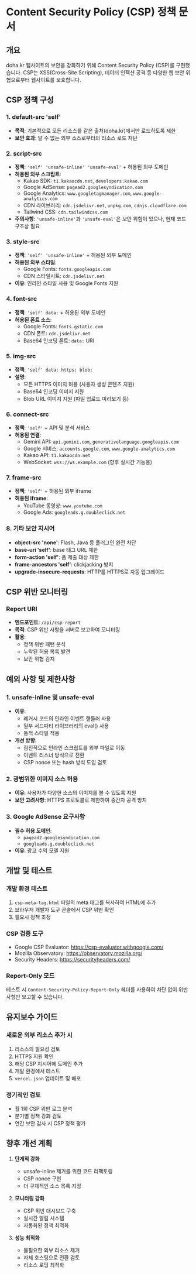 # Content Security Policy (CSP) 정책 문서

## 개요

doha.kr 웹사이트의 보안을 강화하기 위해 Content Security Policy (CSP)를 구현했습니다. CSP는 XSS(Cross-Site Scripting), 데이터 인젝션 공격 등 다양한 웹 보안 위협으로부터 웹사이트를 보호합니다.

## CSP 정책 구성

### 1. default-src 'self'
- **목적**: 기본적으로 모든 리소스를 같은 출처(doha.kr)에서만 로드하도록 제한
- **보안 효과**: 알 수 없는 외부 소스로부터의 리소스 로드 차단

### 2. script-src
- **정책**: `'self' 'unsafe-inline' 'unsafe-eval'` + 허용된 외부 도메인
- **허용된 외부 스크립트**:
  - Kakao SDK: `t1.kakaocdn.net`, `developers.kakao.com`
  - Google AdSense: `pagead2.googlesyndication.com`
  - Google Analytics: `www.googletagmanager.com`, `www.google-analytics.com`
  - CDN 라이브러리: `cdn.jsdelivr.net`, `unpkg.com`, `cdnjs.cloudflare.com`
  - Tailwind CSS: `cdn.tailwindcss.com`
- **주의사항**: `'unsafe-inline'`과 `'unsafe-eval'`은 보안 위험이 있으나, 현재 코드 구조상 필요

### 3. style-src
- **정책**: `'self' 'unsafe-inline'` + 허용된 외부 도메인
- **허용된 외부 스타일**:
  - Google Fonts: `fonts.googleapis.com`
  - CDN 스타일시트: `cdn.jsdelivr.net`
- **이유**: 인라인 스타일 사용 및 Google Fonts 지원

### 4. font-src
- **정책**: `'self' data:` + 허용된 외부 도메인
- **허용된 폰트 소스**:
  - Google Fonts: `fonts.gstatic.com`
  - CDN 폰트: `cdn.jsdelivr.net`
  - Base64 인코딩 폰트: `data:` URI

### 5. img-src
- **정책**: `'self' data: https: blob:`
- **설명**: 
  - 모든 HTTPS 이미지 허용 (사용자 생성 콘텐츠 지원)
  - Base64 인코딩 이미지 지원
  - Blob URL 이미지 지원 (파일 업로드 미리보기 등)

### 6. connect-src
- **정책**: `'self'` + API 및 분석 서비스
- **허용된 연결**:
  - Gemini API: `api.gemini.com`, `generativelanguage.googleapis.com`
  - Google 서비스: `accounts.google.com`, `www.google-analytics.com`
  - Kakao API: `t1.kakaocdn.net`
  - WebSocket: `wss://ws.example.com` (향후 실시간 기능용)

### 7. frame-src
- **정책**: `'self'` + 허용된 외부 iframe
- **허용된 iframe**:
  - YouTube 동영상: `www.youtube.com`
  - Google Ads: `googleads.g.doubleclick.net`

### 8. 기타 보안 지시어
- **object-src 'none'**: Flash, Java 등 플러그인 완전 차단
- **base-uri 'self'**: base 태그 URL 제한
- **form-action 'self'**: 폼 제출 대상 제한
- **frame-ancestors 'self'**: clickjacking 방지
- **upgrade-insecure-requests**: HTTP를 HTTPS로 자동 업그레이드

## CSP 위반 모니터링

### Report URI
- **엔드포인트**: `/api/csp-report`
- **목적**: CSP 위반 사항을 서버로 보고하여 모니터링
- **활용**: 
  - 정책 위반 패턴 분석
  - 누락된 허용 목록 발견
  - 보안 위협 감지

## 예외 사항 및 제한사항

### 1. unsafe-inline 및 unsafe-eval
- **이유**: 
  - 레거시 코드의 인라인 이벤트 핸들러 사용
  - 일부 서드파티 라이브러리의 eval() 사용
  - 동적 스타일 적용
- **개선 방향**: 
  - 점진적으로 인라인 스크립트를 외부 파일로 이동
  - 이벤트 리스너 방식으로 전환
  - CSP nonce 또는 hash 방식 도입 검토

### 2. 광범위한 이미지 소스 허용
- **이유**: 사용자가 다양한 소스의 이미지를 볼 수 있도록 지원
- **보안 고려사항**: HTTPS 프로토콜로 제한하여 중간자 공격 방지

### 3. Google AdSense 요구사항
- **필수 허용 도메인**: 
  - `pagead2.googlesyndication.com`
  - `googleads.g.doubleclick.net`
- **이유**: 광고 수익 모델 지원

## 개발 및 테스트

### 개발 환경 테스트
1. `csp-meta-tag.html` 파일의 meta 태그를 복사하여 HTML에 추가
2. 브라우저 개발자 도구 콘솔에서 CSP 위반 확인
3. 필요시 정책 조정

### CSP 검증 도구
- Google CSP Evaluator: https://csp-evaluator.withgoogle.com/
- Mozilla Observatory: https://observatory.mozilla.org/
- Security Headers: https://securityheaders.com/

### Report-Only 모드
테스트 시 `Content-Security-Policy-Report-Only` 헤더를 사용하여 차단 없이 위반 사항만 보고할 수 있습니다.

## 유지보수 가이드

### 새로운 외부 리소스 추가 시
1. 리소스의 필요성 검토
2. HTTPS 지원 확인
3. 해당 CSP 지시어에 도메인 추가
4. 개발 환경에서 테스트
5. `vercel.json` 업데이트 및 배포

### 정기적인 검토
- 월 1회 CSP 위반 로그 분석
- 분기별 정책 강화 검토
- 연간 보안 감사 시 CSP 정책 평가

## 향후 개선 계획

1. **단계적 강화**
   - unsafe-inline 제거를 위한 코드 리팩토링
   - CSP nonce 구현
   - 더 구체적인 소스 목록 지정

2. **모니터링 강화**
   - CSP 위반 대시보드 구축
   - 실시간 알림 시스템
   - 자동화된 정책 최적화

3. **성능 최적화**
   - 불필요한 외부 리소스 제거
   - 자체 호스팅으로 전환 검토
   - 리소스 로딩 최적화